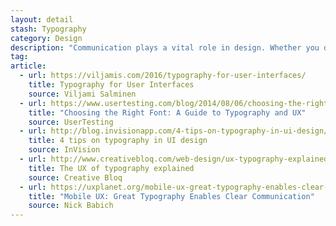 ```yaml
---
layout: detail
stash: Typography
category: Design
description: "Communication plays a vital role in design. Whether you design websites, mobile apps, or wearable UIs, your creations have to clearly communicate their intent and purpose. And since text does a lot of the heavy lifting in communicating purpose, you need a solid understanding of typography."
tag:
article:
  - url: https://viljamis.com/2016/typography-for-user-interfaces/
    title: Typography for User Interfaces
    source: Viljami Salminen
  - url: https://www.usertesting.com/blog/2014/08/06/choosing-the-right-font-a-guide-to-typography-and-user-experience/
    title: "Choosing the Right Font: A Guide to Typography and UX"
    source: UserTesting
  - url: http://blog.invisionapp.com/4-tips-on-typography-in-ui-design/
    title: 4 tips on typography in UI design
    source: InVision
  - url: http://www.creativebloq.com/web-design/ux-typography-explained-21619368
    title: The UX of typography explained
    source: Creative Bloq
  - url: https://uxplanet.org/mobile-ux-great-typography-enables-clear-communication-7daa5d8e6716#.woqkykdk6
    title: "Mobile UX: Great Typography Enables Clear Communication"
    source: Nick Babich
---
```

